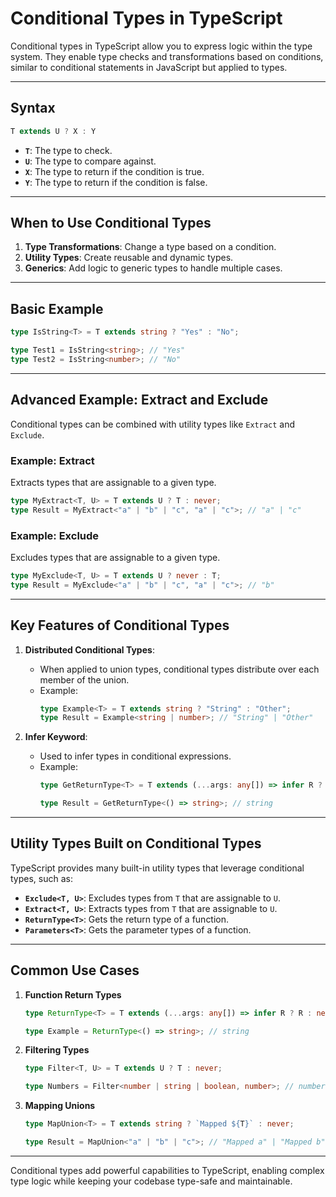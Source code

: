 
# Conditional Types in TypeScript

Conditional types in TypeScript allow you to express logic within the type system. They enable type checks and transformations based on conditions, similar to conditional statements in JavaScript but applied to types.

---

## **Syntax**

```typescript
T extends U ? X : Y
```

- **`T`**: The type to check.
- **`U`**: The type to compare against.
- **`X`**: The type to return if the condition is true.
- **`Y`**: The type to return if the condition is false.

---

## **When to Use Conditional Types**

1. **Type Transformations**: Change a type based on a condition.
2. **Utility Types**: Create reusable and dynamic types.
3. **Generics**: Add logic to generic types to handle multiple cases.

---

## **Basic Example**

```typescript
type IsString<T> = T extends string ? "Yes" : "No";

type Test1 = IsString<string>; // "Yes"
type Test2 = IsString<number>; // "No"
```

---

## **Advanced Example: Extract and Exclude**

Conditional types can be combined with utility types like `Extract` and `Exclude`.

### **Example: Extract**
Extracts types that are assignable to a given type.

```typescript
type MyExtract<T, U> = T extends U ? T : never;
type Result = MyExtract<"a" | "b" | "c", "a" | "c">; // "a" | "c"
```

### **Example: Exclude**
Excludes types that are assignable to a given type.

```typescript
type MyExclude<T, U> = T extends U ? never : T;
type Result = MyExclude<"a" | "b" | "c", "a" | "c">; // "b"
```

---

## **Key Features of Conditional Types**

1. **Distributed Conditional Types**:
   - When applied to union types, conditional types distribute over each member of the union.
   - Example:
     ```typescript
     type Example<T> = T extends string ? "String" : "Other";
     type Result = Example<string | number>; // "String" | "Other"
     ```

2. **Infer Keyword**:
   - Used to infer types in conditional expressions.
   - Example:
     ```typescript
     type GetReturnType<T> = T extends (...args: any[]) => infer R ? R : never;

     type Result = GetReturnType<() => string>; // string
     ```

---

## **Utility Types Built on Conditional Types**

TypeScript provides many built-in utility types that leverage conditional types, such as:

- **`Exclude<T, U>`**: Excludes types from `T` that are assignable to `U`.
- **`Extract<T, U>`**: Extracts types from `T` that are assignable to `U`.
- **`ReturnType<T>`**: Gets the return type of a function.
- **`Parameters<T>`**: Gets the parameter types of a function.

---

## **Common Use Cases**

1. **Function Return Types**
   ```typescript
   type ReturnType<T> = T extends (...args: any[]) => infer R ? R : never;

   type Example = ReturnType<() => string>; // string
   ```

2. **Filtering Types**
   ```typescript
   type Filter<T, U> = T extends U ? T : never;

   type Numbers = Filter<number | string | boolean, number>; // number
   ```

3. **Mapping Unions**
   ```typescript
   type MapUnion<T> = T extends string ? `Mapped ${T}` : never;

   type Result = MapUnion<"a" | "b" | "c">; // "Mapped a" | "Mapped b" | "Mapped c"
   ```

---

Conditional types add powerful capabilities to TypeScript, enabling complex type logic while keeping your codebase type-safe and maintainable.
